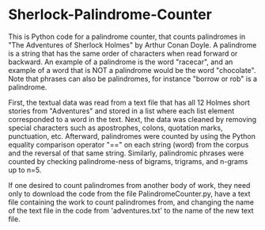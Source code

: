 # Sherlock-Palindrome-Counter

This is Python code for a palindrome counter, that counts palindromes in "The Adventures of Sherlock Holmes" by Arthur Conan Doyle.  A palindrome is a string that has the same order of characters when read forward or backward.  An example of a palindrome is the word "racecar", and an example of a word that is NOT a palindrome would be the word "chocolate".  Note that phrases can also be palindromes, for instance "borrow or rob" is a palindrome.

First, the textual data was read from a text file that has all 12 Holmes short stories from "Adventures" and stored in a list where each list element corresponded to a word in the text.  Next, the data was cleaned by removing special characters such as apostrophes, colons, quotation marks, punctuation, etc.  Afterward, palindromes were counted by using the Python equality comparison operator "==" on each string (word) from the corpus and the reversal of that same string.  Similarly, palindromic phrases were counted by checking palindrome-ness of bigrams, trigrams, and n-grams up to n=5.

If one desired to count palindromes from another body of work, they need only to download the code from the file PalindromeCounter.py, have a text file containing the work to count palindromes from, and changing the name of the text file in the code from 'adventures.txt' to the name of the new text file.
